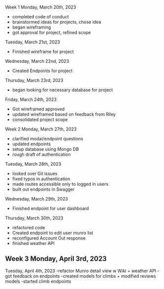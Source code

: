Week 1
Monday, March 20th, 2023
- completed code of conduct
- brainstormed ideas for projects, chose idea
- began wireframing
- got approval for project, refined scope

Tuesday, March 21st, 2023
- Finished wireframe for project

Wednesday, March 22nd, 2023
- Created Endpoints for project

Thursday, March 23rd, 2023
- began looking for necessary database for project

Friday, March 24th, 2023
- Got wireframed approved
- updated wireframed based on feedback from Riley
- consolidated project scope


Week 2
Monday, March 27th, 2023
- clarified modal/endpoint questions
- updated endpoints
- setup database using Mongo DB
- rough draft of authentication

Tuesday, March 28th, 2023
- looked over Git issues
- fixed typos in authentication
- made routes accessible only to logged in users
- built out endpoints in Swagger

Wednesday, March 29th, 2023
- Finished endpoint for user dashboard

Thursday, March 30th, 2023
- refactored code
- Created endpoint to edit user munro list
- reconfigured Account Out response
- finished weather API


Week 3
Monday, April 3rd, 2023
-

Tuesday, April 4th, 2023
-refactor Munro detail view w Wiki + weather API
-got feedback on endpoints
-created models for climbs  + modified reviews models
-started climb endpoints
